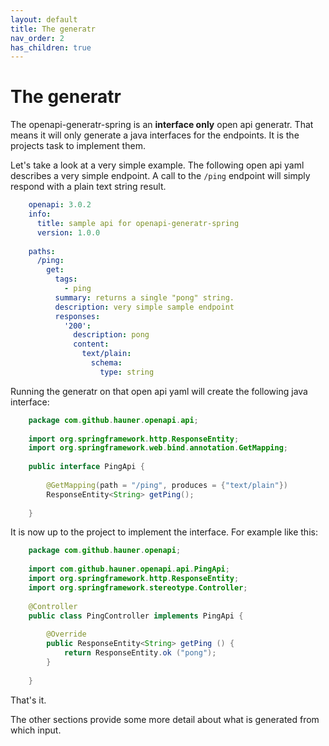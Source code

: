```yaml
---
layout: default
title: The generatr
nav_order: 2
has_children: true
---
```


# The generatr

The openapi-generatr-spring is an **interface only** open api generatr. That means it will only
generate a java interfaces for the endpoints. It is the projects task to implement them.

Let's take a look at a very simple example. The following open api yaml describes a very simple
endpoint. A call to the `/ping` endpoint will simply respond with a plain text string result. 

```yaml
    openapi: 3.0.2
    info:
      title: sample api for openapi-generatr-spring
      version: 1.0.0
    
    paths:
      /ping:
        get:
          tags:
            - ping
          summary: returns a single "pong" string.
          description: very simple sample endpoint
          responses:
            '200':
              description: pong
              content:
                text/plain:
                  schema:
                    type: string
```

Running the generatr on that open api yaml will create the following java interface:

```java
    package com.github.hauner.openapi.api;
    
    import org.springframework.http.ResponseEntity;
    import org.springframework.web.bind.annotation.GetMapping;
    
    public interface PingApi {
    
        @GetMapping(path = "/ping", produces = {"text/plain"})
        ResponseEntity<String> getPing();
    
    }
```

It is now up to the project to implement the interface. For example like this:

```java
    package com.github.hauner.openapi;
    
    import com.github.hauner.openapi.api.PingApi;
    import org.springframework.http.ResponseEntity;
    import org.springframework.stereotype.Controller;
    
    @Controller
    public class PingController implements PingApi {
    
        @Override
        public ResponseEntity<String> getPing () {
            return ResponseEntity.ok ("pong");
        }
    
    }
```

That's it. 

The other sections provide some more detail about what is generated from which input.
